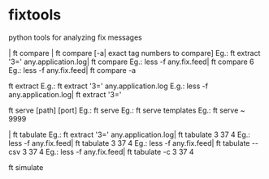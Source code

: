 # fixtools
python tools for analyzing fix messages

<any fix feed>| ft compare
<any fix feed>| ft compare [-a| exact tag numbers to compare]
     Eg.: ft extract '3=' any.application.log| ft compare
     Eg.: less -f any.fix.feed| ft compare 6
     Eg.: less -f any.fix.feed| ft compare -a

ft extract <filter condition> <log file>
     E.g.: ft extract '3=' any.application.log
     E.g.: less -f any.application.log| ft extract '3='

ft serve [path] [port]
     Eg.: ft serve
     Eg.: ft serve templates
     Eg.: ft serve ~ 9999

<any fix feed>| ft tabulate <list of space-separated tags to print as a table>
     Eg.: ft extract '3=' any.application.log| ft tabulate 3 37  4
     Eg.: less -f any.fix.feed| ft tabulate 3 37  4
     Eg.: less -f any.fix.feed| ft tabulate --csv 3 37  4
     Eg.: less -f any.fix.feed| ft tabulate -c 3 37  4


ft simulate <template>
     E.g.: ft simulate templates/Execution.template
